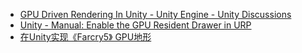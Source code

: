 - [GPU Driven Rendering In Unity - Unity Engine - Unity Discussions](https://discussions.unity.com/t/gpu-driven-rendering-in-unity/930675/4)
- [Unity - Manual: Enable the GPU Resident Drawer in URP](https://docs.unity3d.com/6000.0/Documentation/Manual/urp/gpu-resident-drawer.html)
- [  在Unity实现《Farcry5》 GPU地形](https://community.uwa4d.com/u/1541678510228135937)
